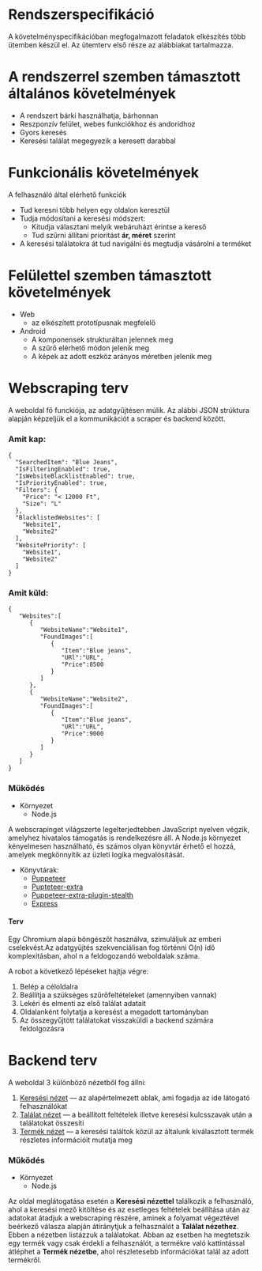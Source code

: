 # Rendszerspecifikáció

A követelményspecifikációban megfogalmazott feladatok elkészítés több ütemben készül el. Az ütemterv első része az alábbiakat tartalmazza.

# A rendszerrel szemben támasztott általános követelmények

- A rendszert bárki használhatja, bárhonnan
- Reszponzív felület, webes funkciókhoz és andoridhoz
- Gyors keresés
- Keresési találat megegyezik a keresett darabbal

# Funkcionális követelmények

A felhasználó által elérhető funkciók

- Tud keresni több helyen egy oldalon keresztül
- Tudja módosítani a keresési módszert:
    - Kitudja választani melyik webáruházt érintse a kereső
    - Tud szűrni állítani prioritást **ár, méret** szerint
- A keresési találatokra át tud navigálni és megtudja vásárolni a terméket

# Felülettel szemben támasztott követelmények

- Web 
    - az elkészített prototípusnak megfelelő
- Android
    - A komponensek strukturáltan jelennek meg
    - A szűrő elérhető módon jelenik meg
    - A képek az adott eszköz arányos méretben jelenik meg


# Webscraping terv 

A weboldal fő funckiója, az adatgyűjtésen múlik. Az alábbi JSON strúktura alapján képzeljük el a kommunikációt a scraper és backend között. 

### Amit kap:

```
{
  "SearchedItem": "Blue Jeans",
  "IsFilteringEnabled": true,
  "IsWebsiteBlacklistEnabled": true,
  "IsPriorityEnabled": true,
  "Filters": {
    "Price": "< 12000 Ft",
    "Size": "L"
  },
  "BlacklistedWebsites": [
    "Website1",
    "Website2"
  ],
  "WebsitePriority": [
    "Website1",
    "Website2"
  ]
}
```

### Amit küld: 

```
{
   "Websites":[
      {
         "WebsiteName":"Website1",
         "FoundImages":[
            {
               "Item":"Blue jeans",
               "URl":"URL",
               "Price":8500
            }
         ]
      },
      {
         "WebsiteName":"Website2",
         "FoundImages":[
            {
               "Item":"Blue jeans",
               "URl":"URL",
               "Price":9000
            }
         ]
      }
   ]
}
```

### Müködés

- Környezet
    - Node.js

A webscrapinget világszerte legelterjedtebben JavaScript nyelven végzik, amelyhez hivatalos támogatás is rendelkezésre áll. A Node.js környezet kényelmesen használható, és számos olyan könyvtár érhető el hozzá, amelyek megkönnyítik az üzleti logika megvalósítását.


- Könyvtárak:
    - [Puppeteer](https://pptr.dev)
    - [Pupteteer-extra](https://github.com/berstend/puppeteer-extra/tree/master/packages/puppeteer-extra-plugin-stealth)
    - [Puppeteer-extra-plugin-stealth](https://github.com/berstend/puppeteer-extra/tree/master/packages/puppeteer-extra-plugin-stealth)
    - [Express](https://expressjs.com)

#### Terv

Egy Chromium alapú böngészőt használva, szimuláljuk az emberi cselekvést.Az adatgyüjtés szekvenciálisan fog történni O(n) idő komplexitásban, ahol n a feldogozandó weboldalak száma.

 A robot a következő lépéseket hajtja végre:

1. Belép a céloldalra
2. Beállítja a szükséges szűrőfeltételeket (amennyiben vannak)
3. Lekéri és elmenti az első találat adatait
4. Oldalanként folytatja a keresést a megadott tartományban
5. Az összegyűjtött találatokat visszaküldi a backend számára feldolgozásra


# Backend terv

A weboldal 3 különböző nézetből fog állni:
1. [Keresési nézet](assets/keresesi-nezet.png) — az alapértelmezett ablak, ami fogadja az ide látogató felhasználókat
1. [Találat nézet](assets/talalat-nezet.png) — a beállított feltételek illetve keresési kulcsszavak után a találatokat összesíti
1. [Termék nézet](assets/termek-nezet.png) — a keresési találtok közül az általunk kiválasztott termék részletes információit mutatja meg

### Működés

- Környezet
    - Node.js

Az oldal meglátogatása esetén a **Keresési nézettel** találkozik a felhasználó, ahol a keresési mező kitöltése és az esetleges feltételek beállítása után az adatokat átadjuk a webscraping részére, aminek a folyamat végeztével beérkező válasza alapján átíránytjuk a felhasználót a **Találat nézethez**.
Ebben a nézetben listázzuk a találatokat. Abban az esetben ha megtetszik egy termék vagy csak érdekli a felhasználót, a termékre való kattintással átléphet a **Termék nézetbe**, ahol részletesebb információkat talál az adott termékről.

